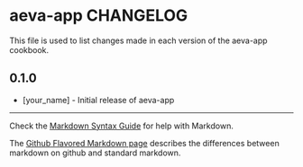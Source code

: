aeva-app CHANGELOG
==================

This file is used to list changes made in each version of the aeva-app cookbook.

0.1.0
-----
- [your_name] - Initial release of aeva-app

- - -
Check the [Markdown Syntax Guide](http://daringfireball.net/projects/markdown/syntax) for help with Markdown.

The [Github Flavored Markdown page](http://github.github.com/github-flavored-markdown/) describes the differences between markdown on github and standard markdown.
